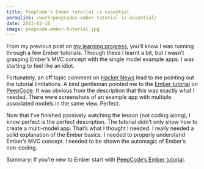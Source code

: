 ```yaml
---
title: PeepCode's Ember tutorial is essential
permalink: /work/peepcodes-ember-tutorial-is-essential/
date: 2013-02-16
image: peepcode-ember-tutorial.jpg
---
```

From my previous post on <a href="http://chadfield.org/work/my-progress-with-learning-mongo-and-ember" target="_blank">my learning progress</a>, you&#8217;ll know I was running through a few Ember tutorials. Through these I learnt a bit, but I wasn&#8217;t grasping Ember&#8217;s MVC concept with the single model example apps. I was starting to feel like an idiot.

Fortunately, an off topic comment on <a href="http://news.ycombinator.com" target="_blank">Hacker News</a> lead to me pointing out the tutorial limitations. A kind gentleman pointed me to the <a href="https://peepcode.com/products/emberjs" target="_blank">Ember tutorial</a> on <a href="https://peepcode.com" target="_blank">PeepCode</a>. It was obvious from the description that this was exactly what I needed. There were screenshots of an example app with multiple associated models in the same view. Perfect.

Now that I&#8217;ve finished passively watching the lesson (not coding along), I know perfect is the perfect description. The tutorial didn&#8217;t only show how to create a multi-model app. That&#8217;s what I thought I needed. I really needed a solid explanation of the Ember basics. I needed to properly understand Ember&#8217;s MVC concept. I needed to be shown the automagic of Ember&#8217;s non-coding.

Summary: If you&#8217;re new to Ember start with <a href="https://peepcode.com/products/emberjs" target="_blank">PeepCode&#8217;s Ember tutorial</a>.